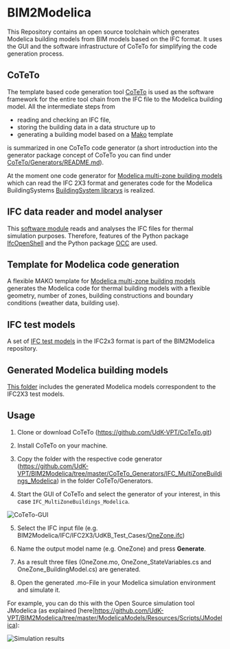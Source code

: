 BIM2Modelica
============
This Repository contains an open source toolchain which generates Modelica building models from BIM models based on the IFC format.
It uses the GUI and the software infrastructure of CoTeTo for simplifying the code generation process.

## CoTeTo

The template based code generation tool [CoTeTo](https://github.com/UdK-VPT/CoTeTo.git) is used
as the software framework for the entire tool chain from the IFC file to the Modelica building model.
All the intermediate steps from

* reading and checking an IFC file,
* storing the building data in a data structure up to
* generating a building model based on a [Mako](https://www.makotemplates.org) template

is summarized in one CoTeTo code generator (a short introduction into the generator package concept of CoTeTo you can find under [CoTeTo/Generators/README.md](https://github.com/UdK-VPT/CoTeTo/tree/master/Generators)).

At the moment one code generator for [Modelica multi-zone building models](https://github.com/UdK-VPT/BIM2Modelica/tree/master/CoTeTo_Generators/IFC_MultiZoneBuildings_Modelica)
which can read the IFC 2X3 format and generates code for the Modelica BuildingSystems [BuildingSystem librarys](http://www.modelica-buildingsystems.de) is realized.

## IFC data reader and model analyser

This [software module](https://github.com/UdK-VPT/BIM2Modelica/tree/master/CoTeTo_Generators/IFC_MultiZoneBuildings_Modelica/Filters)
reads and analyses the IFC files for thermal simulation purposes.
Therefore, features of the Python package [IfcOpenShell](https://github.com/IfcOpenShell/IfcOpenShell.git)
and the Python package [OCC](https://github.com/tpaviot/pythonocc) are used.

## Template for Modelica code generation

A flexible MAKO template for [Modelica multi-zone building models](https://github.com/UdK-VPT/BIM2Modelica/blob/master/CoTeTo_Generators/IFC_MultiZoneBuildings_Modelica/Templates/PhysicalModel.mot)
generates the Modelica code for thermal building models with a flexible geometry, number of zones, building constructions and boundary conditions (weather data, building use).

## IFC test models

A set of [IFC test models](https://github.com/UdK-VPT/BIM2Modelica/tree/master/IFC/IFC2X3) in the IFC2x3 format is part of the BIM2Modelica repository.

## Generated Modelica building models

[This folder](https://github.com/UdK-VPT/BIM2Modelica/tree/master/ModelicaModels/IFC2X3) includes the generated Modelica models correspondent to the IFC2X3 test models.

## Usage
1. Clone or download CoTeTo (https://github.com/UdK-VPT/CoTeTo.git)

2. Install CoTeTo on your machine.

3. Copy the folder with the respective code generator (https://github.com/UdK-VPT/BIM2Modelica/tree/master/CoTeTo_Generators/IFC_MultiZoneBuildings_Modelica) in the folder CoTeTo/Generators.

4. Start the GUI of CoTeTo and select the generator of your interest, in this case `IFC_MultiZoneBuildings_Modelica`.

![CoTeTo-GUI](https://github.com/UdK-VPT/BIM2Modelica/blob/master/docs/source/images/CoTeTo_GUI.png)

5. Select the IFC input file (e.g. BIM2Modelica/IFC/IFC2X3/UdKB_Test_Cases/[OneZone.ifc](https://github.com/UdK-VPT/BIM2Modelica/tree/master/IFC/IFC2X3/UdKB_Test_Cases/OneZone.ifc))

6. Name the output model name (e.g. OneZone) and press **Generate**.

7. As a result three files (OneZone.mo, OneZone_StateVariables.cs and OneZone_BuildingModel.cs) are generated.

6. Open the generated .mo-File in your Modelica simulation environment and simulate it.

For example, you can do this with the Open Source simulation tool JModelica
(as explained [here]https://github.com/UdK-VPT/BIM2Modelica/tree/master/ModelicaModels/Resources/Scripts/JModelica):

![Simulation results](https://github.com/UdK-VPT/BIM2Modelica/blob/master/ModelicaModels/Resources/Images/IFC2X3/UdKB_Test_Cases/Results_OneZone.png)

